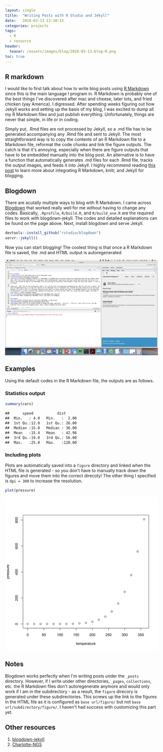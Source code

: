 ```yaml
---
layout: single
title:  "Writing Posts with R Studio and Jekyll"
date:   2018-03-13 13:30:15
categories: projects
tags:
  - R
  - resource
header:
  teaser: /assets/images/blog/2018-03-13-blog-R.png
toc: true
---
```




## R markdown
I would like to first talk about how to write blog posts using 
[R Markdown](http://rmarkdown.rstudio.com)
since this is the main language I program in. R Markdown is probably one of the best things I've discovered after mac and cheese, tater tots, and fried chicken (yay America). I digressed. After spending weeks figuring out how Jekyll works and setting up the basis of my blog, I was excited to dump all my R Markdown files and just publish everything. Unfortunately, things are never that simple, in life or in coding.

Simply put, .Rmd files are not processed by Jekyll, so a .md file has to be generated accompanying any .Rmd file and sent to Jekyll. The most straightforward way is to copy the contents of an R Markdown file to a Markdown file, reformat the code chunks and link the figure outputs. The catch is that it's annoying, especially when there are figure outputs that have to be embedded manually into the blog post. An alternative is to have a function that automatically generates .md files for each .Rmd file, tracks the output images, and feeds it into Jekyll. I highly recommend reading 
[this post](https://brendanrocks.com/blogging-with-rmarkdown-knitr-jekyll/)
to learn more about integrating R Markdown, knitr, and Jekyll for blogging.

## Blogdown
There are acutally multiple ways to blog with R Markdown. I came across 
[Blogdown](https://bookdown.org/yihui/blogdown/jekyll.html)
that worked really well for me without having to change any codes. Basically, `.Rprofile`, `R/build.R`, and `R/build_one.R` are the required files to work with blogdown-jekyll. The codes and detailed explanations can be found on the page above. Next, install blogdown and serve Jekyll.


```r
devtools::install_github("rstudio/blogdown")
servr::jekyll()
```

Now you can start blogging! The coolest thing is that once a R Markdown file is saved, the .md and HTML output is autoregenerated  

![Screenshot](/assets/images/blog/2018-03-13-blog-R-2.png)

## Examples
Using the default codes in the R Markdown file, the outputs are as follows.

### Statistics output

```r
summary(cars)
```

```
##      speed           dist       
##  Min.   : 4.0   Min.   :  2.00  
##  1st Qu.:12.0   1st Qu.: 26.00  
##  Median :15.0   Median : 36.00  
##  Mean   :15.4   Mean   : 42.98  
##  3rd Qu.:19.0   3rd Qu.: 56.00  
##  Max.   :25.0   Max.   :120.00
```

### Including plots
Plots are automatically saved into a `figure` directory and linked when the HTML file is generated - so you don't have to manually track down the figures and move them into the correct direcoty! The other thing I specified is `dpi = 300` to increase the resolution.


```r
plot(pressure)
```

![plot of chunk pressure](/figure/posts/2018-03-13-blogging-with-R/pressure-1.png)

## Notes
Blogdown works perfectly when I'm writing posts under the `_posts` directory. However, if I write under other directories, `_pages`, `collections`, etc. the R Markdown files don't autoregenerate anymore and would only work if I am in the subdirectory - as a result, the `figure` direcory is generated under these subdirectories. This screws up the link to the figures in the HTML file as it is configured as `base url/figure/` but not `base url/subdirectory/figure/`. I haven't had success with customizing this part yet.

## Other resources
1. [blogdown-jekyll](https://github.com/yihui/blogdown-jekyll)
1. [Charlotte-NGS](http://charlotte-ngs.github.io/2014/09/jekyll-with-knitr.html)
